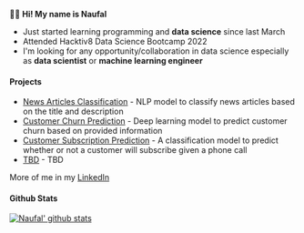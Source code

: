 

👋👋 **Hi! My name is Naufal** 
- Just started learning programming and **data science** since last March
- Attended Hacktiv8 Data Science Bootcamp 2022
- I'm looking for any opportunity/collaboration in data science especially as **data scientist** or **machine learning engineer**


#### Projects 
- [News Articles Classification](https://github.com/Nau-git/nlp_news_classification) - NLP model to classify news articles based on the title and description
- [Customer Churn Prediction](https://github.com/Nau-git/DL_churn_prediction) - Deep learning model to predict customer churn based on provided information
- [Customer Subscription Prediction](https://github.com/Nau-git/Cls_telemarketing) - A classification model to predict whether or not a customer will subscribe given a phone call
- [TBD](https://github.com/Nau-git) - TBD


More of me in my [LinkedIn](https://bit.ly/naufal-linkedin)


#### Github Stats 
[![Naufal' github stats](https://github-readme-stats.vercel.app/api?username=Nau-git&count_private=true&show_icons=true&theme=tokyonight)](https://github.com/anuraghazra/github-readme-stats)
